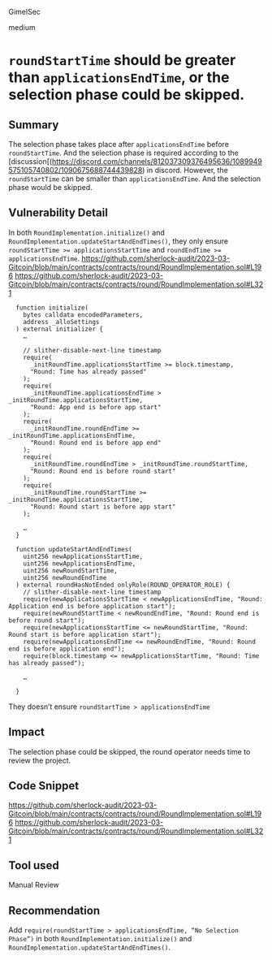 GimelSec

medium

# `roundStartTime` should be greater than `applicationsEndTime`, or the selection phase could be skipped.

## Summary

The selection phase takes place after `applicationsEndTime` before `roundStartTime`. And the selection phase is required according to the [discussion[(https://discord.com/channels/812037309376495636/1089949575105740802/1090675688744439828) in discord. However, the `roundStartTime` can be smaller than `applicationsEndTime`. And the selection phase would be skipped.

## Vulnerability Detail

In both `RoundImplementation.initialize()` and `RoundImplementation.updateStartAndEndTimes()`, they only ensure `roundStartTime >= applicationsStartTime` and `roundEndTime >= applicationsEndTime`.
https://github.com/sherlock-audit/2023-03-Gitcoin/blob/main/contracts/contracts/round/RoundImplementation.sol#L196
https://github.com/sherlock-audit/2023-03-Gitcoin/blob/main/contracts/contracts/round/RoundImplementation.sol#L321
```solidity
  function initialize(
    bytes calldata encodedParameters,
    address _alloSettings
  ) external initializer {
    …

    // slither-disable-next-line timestamp
    require(
      _initRoundTime.applicationsStartTime >= block.timestamp,
      "Round: Time has already passed"
    );
    require(
      _initRoundTime.applicationsEndTime > _initRoundTime.applicationsStartTime,
      "Round: App end is before app start"
    );
    require(
      _initRoundTime.roundEndTime >= _initRoundTime.applicationsEndTime,
      "Round: Round end is before app end"
    );
    require(
      _initRoundTime.roundEndTime > _initRoundTime.roundStartTime,
      "Round: Round end is before round start"
    );
    require(
      _initRoundTime.roundStartTime >= _initRoundTime.applicationsStartTime,
      "Round: Round start is before app start"
    );

    …
  }

  function updateStartAndEndTimes(
    uint256 newApplicationsStartTime,
    uint256 newApplicationsEndTime,
    uint256 newRoundStartTime,
    uint256 newRoundEndTime
  ) external roundHasNotEnded onlyRole(ROUND_OPERATOR_ROLE) {
    // slither-disable-next-line timestamp
    require(newApplicationsStartTime < newApplicationsEndTime, "Round: Application end is before application start");
    require(newRoundStartTime < newRoundEndTime, "Round: Round end is before round start");
    require(newApplicationsStartTime <= newRoundStartTime, "Round: Round start is before application start");
    require(newApplicationsEndTime <= newRoundEndTime, "Round: Round end is before application end");
    require(block.timestamp <= newApplicationsStartTime, "Round: Time has already passed");

    …

  }
```

They doesn’t ensure `roundStartTime > applicationsEndTime`

## Impact

The selection phase could be skipped, the round operator needs time to review the project.

## Code Snippet

https://github.com/sherlock-audit/2023-03-Gitcoin/blob/main/contracts/contracts/round/RoundImplementation.sol#L196
https://github.com/sherlock-audit/2023-03-Gitcoin/blob/main/contracts/contracts/round/RoundImplementation.sol#L321

## Tool used

Manual Review

## Recommendation

Add `require(roundStartTime > applicationsEndTime, “No Selection Phase”)` in both `RoundImplementation.initialize()` and `RoundImplementation.updateStartAndEndTimes()`.
